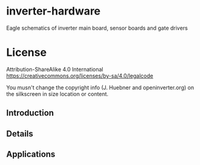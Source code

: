 # inverter-hardware
Eagle schematics of inverter main board, sensor boards and gate drivers

# License
Attribution-ShareAlike 4.0 International
https://creativecommons.org/licenses/by-sa/4.0/legalcode

You musn't change the copyright info (J. Huebner and openinverter.org) on the silkscreen in size location or content.

## Introduction

## Details

## Applications